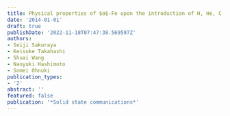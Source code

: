```yaml
---
title: Physical properties of $α$-Fe upon the introduction of H, He, C, and N
date: '2014-01-01'
draft: true
publishDate: '2022-11-18T07:47:38.569597Z'
authors:
- Seiji Sakuraya
- Keisuke Takahashi
- Shuai Wang
- Naoyuki Hashimoto
- Somei Ohnuki
publication_types:
- '2'
abstract: ''
featured: false
publication: '*Solid state communications*'
---
```



